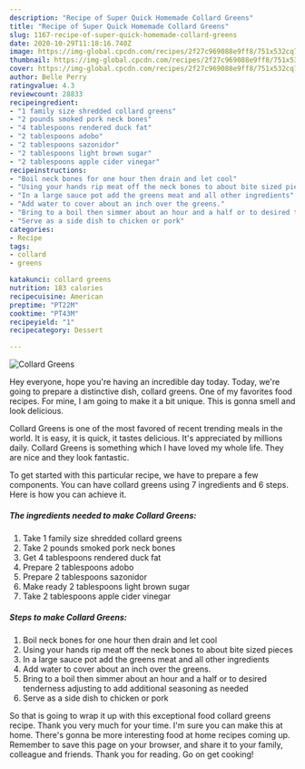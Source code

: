 ```yaml
---
description: "Recipe of Super Quick Homemade Collard Greens"
title: "Recipe of Super Quick Homemade Collard Greens"
slug: 1167-recipe-of-super-quick-homemade-collard-greens
date: 2020-10-29T11:18:16.740Z
image: https://img-global.cpcdn.com/recipes/2f27c969088e9ff8/751x532cq70/collard-greens-recipe-main-photo.jpg
thumbnail: https://img-global.cpcdn.com/recipes/2f27c969088e9ff8/751x532cq70/collard-greens-recipe-main-photo.jpg
cover: https://img-global.cpcdn.com/recipes/2f27c969088e9ff8/751x532cq70/collard-greens-recipe-main-photo.jpg
author: Belle Perry
ratingvalue: 4.3
reviewcount: 28833
recipeingredient:
- "1 family size shredded collard greens"
- "2 pounds smoked pork neck bones"
- "4 tablespoons rendered duck fat"
- "2 tablespoons adobo"
- "2 tablespoons sazonidor"
- "2 tablespoons light brown sugar"
- "2 tablespoons apple cider vinegar"
recipeinstructions:
- "Boil neck bones for one hour then drain and let cool"
- "Using your hands rip meat off the neck bones to about bite sized pieces"
- "In a large sauce pot add the greens meat and all other ingredients"
- "Add water to cover about an inch over the greens."
- "Bring to a boil then simmer about an hour and a half or to desired tenderness adjusting to add additional seasoning as needed"
- "Serve as a side dish to chicken or pork"
categories:
- Recipe
tags:
- collard
- greens

katakunci: collard greens 
nutrition: 183 calories
recipecuisine: American
preptime: "PT22M"
cooktime: "PT43M"
recipeyield: "1"
recipecategory: Dessert

---
```



![Collard Greens](https://img-global.cpcdn.com/recipes/2f27c969088e9ff8/751x532cq70/collard-greens-recipe-main-photo.jpg)

Hey everyone, hope you're having an incredible day today. Today, we're going to prepare a distinctive dish, collard greens. One of my favorites food recipes. For mine, I am going to make it a bit unique. This is gonna smell and look delicious.

Collard Greens is one of the most favored of recent trending meals in the world. It is easy, it is quick, it tastes delicious. It's appreciated by millions daily. Collard Greens is something which I have loved my whole life. They are nice and they look fantastic.




To get started with this particular recipe, we have to prepare a few components. You can have collard greens using 7 ingredients and 6 steps. Here is how you can achieve it.

<!--inarticleads1-->

##### The ingredients needed to make Collard Greens:

1. Take 1 family size shredded collard greens
1. Take 2 pounds smoked pork neck bones
1. Get 4 tablespoons rendered duck fat
1. Prepare 2 tablespoons adobo
1. Prepare 2 tablespoons sazonidor
1. Make ready 2 tablespoons light brown sugar
1. Take 2 tablespoons apple cider vinegar




<!--inarticleads2-->

##### Steps to make Collard Greens:

1. Boil neck bones for one hour then drain and let cool
1. Using your hands rip meat off the neck bones to about bite sized pieces
1. In a large sauce pot add the greens meat and all other ingredients
1. Add water to cover about an inch over the greens.
1. Bring to a boil then simmer about an hour and a half or to desired tenderness adjusting to add additional seasoning as needed
1. Serve as a side dish to chicken or pork




So that is going to wrap it up with this exceptional food collard greens recipe. Thank you very much for your time. I'm sure you can make this at home. There's gonna be more interesting food at home recipes coming up. Remember to save this page on your browser, and share it to your family, colleague and friends. Thank you for reading. Go on get cooking!
